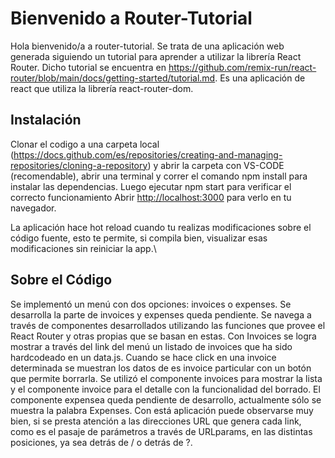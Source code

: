 # Bienvenido a Router-Tutorial

Hola bienvenido/a a router-tutorial.  Se trata de una aplicación web generada siguiendo un tutorial para aprender a utilizar la librería React Router.  Dicho tutorial se encuentra en https://github.com/remix-run/react-router/blob/main/docs/getting-started/tutorial.md.  Es una aplicación de react que utiliza la librería react-router-dom.

## Instalación

Clonar el codigo a una carpeta local (https://docs.github.com/es/repositories/creating-and-managing-repositories/cloning-a-repository) y abrir la carpeta con VS-CODE (recomendable), abrir una terminal y correr el comando npm install para instalar las dependencias. Luego ejecutar npm start para verificar el correcto funcionamiento
Abrir [http://localhost:3000](http://localhost:3000) para verlo en tu navegador.

La aplicación hace hot reload cuando tu realizas modificaciones sobre el código fuente, esto te permite, si compila bien, visualizar esas modificaciones sin reiniciar la app.\

## Sobre el Código

Se implementó un menú con dos opciones: invoices o expenses.  Se desarrolla la parte de invoices y expenses queda pendiente.  Se navega a través de componentes desarrollados utilizando las funciones que provee el React Router y otras propias que se basan en estas.  Con Invoices se logra mostrar a través del link del menú un listado de invoices que ha sido hardcodeado en un data.js.  Cuando se hace click en una invoice determinada se muestran los datos de es invoice particular con un botón que permite borrarla.  Se utilizó el componente invoices para mostrar la lista y el componente invoice para el detalle con la funcionalidad del borrado.  El componente expensea queda pendiente de desarrollo, actualmente sólo se muestra la palabra Expenses.  Con está aplicación puede observarse muy bien, si se presta atención a las direcciones URL que genera cada link, como es el pasaje de parámetros a través de URLparams, en las distintas posiciones, ya sea detrás de / o detrás de ?.
